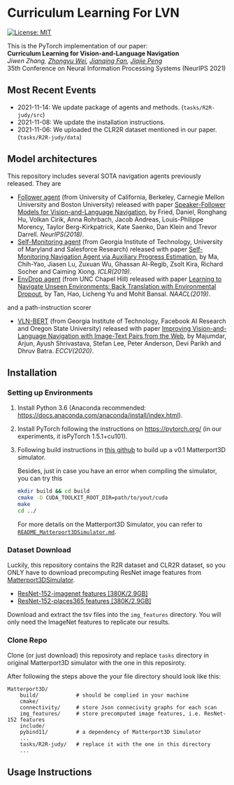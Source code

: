# Curriculum Learning For LVN
[![License: MIT](https://img.shields.io/badge/License-MIT-yellow.svg)](https://opensource.org/licenses/MIT) 

This is the PyTorch implementation of our paper:<br>
**Curriculum Learning for Vision-and-Language Navigation**<br>
*Jiwen Zhang, [Zhongyu Wei](http://www.sdspeople.fudan.edu.cn/zywei/), [Jianqing Fan](https://fan.princeton.edu/), [Jiajie Peng](https://jiajiepeng.github.io/)*<br>
35th Conference on Neural Information Processing Systems (NeurIPS 2021)



## Most Recent Events

* 2021-11-14: We update package of agents and methods. (<code>tasks/R2R-judy/src</code>) 
* 2021-11-08: We update the installation instructions.
* 2021-11-06: We uploaded the CLR2R dataset mentioned in our paper. (<code>tasks/R2R-judy/data</code>) 





## Model architectures

This repository includes several SOTA navigation agents previously released. They are

* [Follower agent](https://github.com/ronghanghu/speaker_follower) (from University of California, Berkeley, Carnegie Mellon University and Boston University) released with paper [Speaker-Follower Models for Vision-and-Language Navigation](https://arxiv.org/pdf/1806.02724.pdf), by Fried, Daniel, Ronghang Hu, Volkan Cirik, Anna Rohrbach, Jacob Andreas, Louis-Philippe Morency, Taylor Berg-Kirkpatrick, Kate Saenko, Dan Klein and Trevor Darrell. *NeurIPS(2018)*.
* [Self-Monitoring agent](https://github.com/chihyaoma/selfmonitoring-agent) (from Georgia Institute of Technology, University of Maryland and Salesforce Research) released with paper [Self-Monitoring Navigation Agent via Auxiliary Progress Estimation](https://arxiv.org/pdf/1901.03035.pdf), by Ma, Chih-Yao, Jiasen Lu, Zuxuan Wu, Ghassan Al-Regib, Zsolt Kira, Richard Socher and Caiming Xiong. *ICLR(2019)*.
* [EnvDrop agent](https://github.com/airsplay/R2R-EnvDrop) (from UNC Chapel Hill) released with paper [Learning to Navigate Unseen Environments: Back Translation with Environmental Dropout](https://arxiv.org/pdf/1904.04195.pdf), by Tan, Hao, Licheng Yu and Mohit Bansal. *NAACL(2019)*.

and a path-instruction scorer

* [VLN-BERT](https://github.com/arjunmajum/vln-bert) (from Georgia Institute of Technology, Facebook AI Research and Oregon State University) released with paper [Improving Vision-and-Language Navigation with Image-Text Pairs from the Web](https://arxiv.org/pdf/2004.14973.pdf), by Majumdar, Arjun, Ayush Shrivastava, Stefan Lee, Peter Anderson, Devi Parikh and Dhruv Batra. *ECCV(2020)*.



## Installation

### Setting up Environments

1. Install Python 3.6 (Anaconda recommended: https://docs.anaconda.com/anaconda/install/index.html).

2. Install PyTorch following the instructions on https://pytorch.org/ (in our experiments, it isPyTorch 1.5.1+cu101).

3. Following build instructions in [this github](https://github.com/peteanderson80/Matterport3DSimulator/tree/v0.1) to build up a v0.1 Matterport3D simulator.

   Besides, just in case you have an error when compiling the simulator, you can try this

   ```bash
   mkdir build && cd build
   cmake -D CUDA_TOOLKIT_ROOT_DIR=path/to/yout/cuda
   make
   cd ../
   ```

   For more details on the Matterport3D Simulator, you can refer to [`README_Matterport3DSimulator.md`](https://github.com/ronghanghu/speaker_follower/blob/master/README_Matterport3DSimulator.md).



### Dataset Download

Luckily, this repository contains the R2R dataset and CLR2R dataset, so you ONLY have to download precomputing ResNet image features from [Matterport3DSimulator](https://github.com/peteanderson80/Matterport3DSimulator). 

- [ResNet-152-imagenet features [380K/2.9GB]](https://www.dropbox.com/s/o57kxh2mn5rkx4o/ResNet-152-imagenet.zip?dl=1)
- [ResNet-152-places365 features [380K/2.9GB]](https://www.dropbox.com/s/85tpa6tc3enl5ud/ResNet-152-places365.zip?dl=1)

Download and extract the tsv files into the `img_features` directory. You will only need the ImageNet features to replicate our results.



### Clone Repo

Clone (or just download) this reposiroty and replace <code>tasks</code> directory in original Matterport3D simulator with the one in this reposiroty. 

After following the steps above the your file directory should look like this:

```shell
Matterport3D/
    build/            # should be complied in your machine
    cmake/
    connectivity/     # store Json connecivity graphs for each scan
    img_features/     # store precomputed image features, i.e. ResNet-152 features
    include/
    pybind11/         # a dependency of Matterport3D Simulator
    ...
    tasks/R2R-judy/   # replace it with the one in this directory
    ...
```





## Usage Instructions





